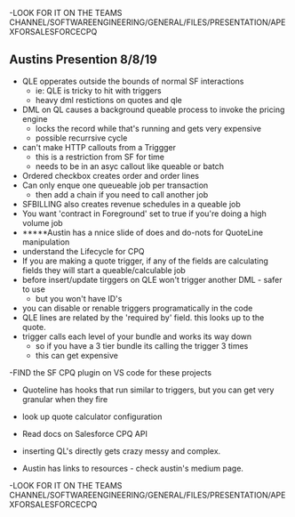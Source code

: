 -LOOK FOR IT ON THE TEAMS CHANNEL/SOFTWAREENGINEERING/GENERAL/FILES/PRESENTATION/APEXFORSALESFORCECPQ

## Austins Presention 8/8/19
- QLE opperates outside the bounds of normal SF interactions
    - ie: QLE is tricky to hit with triggers
    - heavy dml restictions on quotes and qle
- DML on QL causes a background queable process to invoke the pricing engine
    - locks the record while that's running and gets very expensive
    - possible recurrsive cycle
- can't make HTTP callouts from a Triggger
    - this is a restriction from SF for time
    - needs to be in an asyc callout like queable or batch
- Ordered checkbox creates order and order lines
- Can only enque one queueable job per transaction
    - then add a chain if you need to call another job
- SFBILLING also creates revenue schedules in a queable job 
 - You want 'contract in Foreground' set to true if you're doing a high volume job
 - *****Austin has a nnice slide of does and do-nots for QuoteLine manipulation
 - understand the Lifecycle for CPQ
 - If you are making a quote trigger, if any of the fields are calculating fields they will start a queable/calculable job
 - before insert/update tirggers on QLE won't trigger another DML - safer to use
    - but you won't have ID's
- you can disable or renable triggers programatically in the code
- QLE lines are related by the 'required by' field. this looks up to the quote.
- trigger calls each level of your bundle and works its way down
    - so if you have a 3 tier bundle its calling the trigger 3 times
    - this can get expensive

-FIND the SF CPQ plugin on VS code for these projects

- Quoteline has hooks that run similar to triggers, but you can get very granular when they fire

- look up quote calculator configuration

- Read docs on Salesforce CPQ API

- inserting QL's directly gets crazy messy and complex.

- Austin has links to resources - check austin's medium page.

-LOOK FOR IT ON THE TEAMS CHANNEL/SOFTWAREENGINEERING/GENERAL/FILES/PRESENTATION/APEXFORSALESFORCECPQ